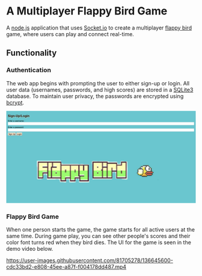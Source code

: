 # A Multiplayer Flappy Bird Game
A [node.js](https://nodejs.org/en/docs/) application that uses [Socket.io](https://socket.io/docs/v4/client-api/) to create a multiplayer [flappy bird](https://en.wikipedia.org/wiki/Flappy_Bird) game, where users can play and connect real-time.

## Functionality

### Authentication

The web app begins with prompting the user to either sign-up or login. All user data (usernames, passwords, and high scores) are stored in a [SQLite3](https://www.npmjs.com/package/sqlite3) database.
To maintain user privacy, the passwords are encrypted using [bcrypt](https://www.npmjs.com/package/bcrypt).

![authentication img](/images/authentication.png)

### Flappy Bird Game

When one person starts the game, the game starts for all active users at the same time. During game play, you can see other people's scores and their color font turns red when they bird dies. The UI for the game is seen in the demo video below.

https://user-images.githubusercontent.com/81705278/136645600-cdc33bd2-e808-45ee-a87f-f004178dd487.mp4

